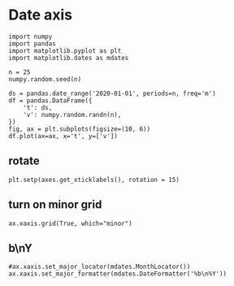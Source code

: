 # Date axis

```
import numpy
import pandas
import matplotlib.pyplot as plt
import matplotlib.dates as mdates

n = 25
numpy.random.seed(n)
   
ds = pandas.date_range('2020-01-01', periods=n, freq='m')
df = pandas.DataFrame({    
    't': ds,
    'v': numpy.random.randn(n), 
})
fig, ax = plt.subplots(figsize=(10, 6))
df.plot(ax=ax, x='t', y=['v'])
```

## rotate
```
plt.setp(axes.get_xticklabels(), rotation = 15)
```

## turn on minor grid
```
ax.xaxis.grid(True, which="minor")
```

## b\nY
```
#ax.xaxis.set_major_locator(mdates.MonthLocator())
ax.xaxis.set_major_formatter(mdates.DateFormatter('%b\n%Y'))
```

## 
